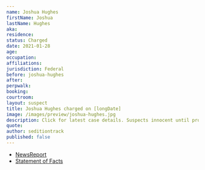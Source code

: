 ```yaml
---
name: Joshua Hughes
firstName: Joshua
lastName: Hughes
aka:
residence:
status: Charged
date: 2021-01-28
age:
occupation:
affiliations:
jurisdiction: Federal
before: joshua-hughes
after:
perpwalk:
booking:
courtroom:
layout: suspect
title: Joshua Hughes charged on [longDate]
image: /images/preview/joshua-hughes.jpg
description: Click for latest case details. Suspects innocent until proven guilty.
quote:
author: seditiontrack
published: false
---
```


- [NewsReport]()
- [Statement of Facts](https://extremism.gwu.edu/sites/g/files/zaxdzs2191/f/Joshua%20Calvin%20Hughes%20and%20Jerod%20Wade%20Hughes%20Statement%20of%20Facts.pdf)
